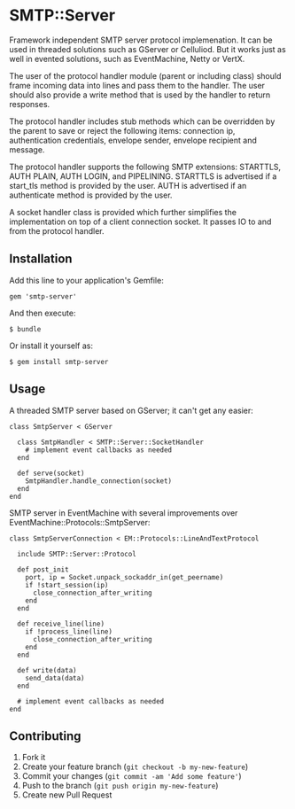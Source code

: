 # SMTP::Server

Framework independent SMTP server protocol implemenation. It can be used in threaded solutions such as GServer or Celluliod. But it works just as well in evented solutions, such as EventMachine, Netty or VertX.

The user of the protocol handler module (parent or including class) should frame incoming data into lines and pass them to the handler. The user should also provide a write method that is used by the handler to return responses.

The protocol handler includes stub methods which can be overridden by the parent to save or reject the following items: connection ip, authentication credentials, envelope sender, envelope recipient and message.

The protocol handler supports the following SMTP extensions: STARTTLS, AUTH PLAIN, AUTH LOGIN, and PIPELINING. STARTTLS is advertised if a start_tls method is provided by the user. AUTH is advertised if an authenticate method is provided by the user.

A socket handler class is provided which further simplifies the implementation on top of a client connection socket. It  passes IO to and from the protocol handler.

## Installation

Add this line to your application's Gemfile:

    gem 'smtp-server'

And then execute:

    $ bundle

Or install it yourself as:

    $ gem install smtp-server

## Usage

A threaded SMTP server based on GServer; it can't get any easier:

    class SmtpServer < GServer
    
      class SmtpHandler < SMTP::Server::SocketHandler
        # implement event callbacks as needed
      end

      def serve(socket)
        SmtpHandler.handle_connection(socket)
      end
    end

SMTP server in EventMachine with several improvements over EventMachine::Protocols::SmtpServer:

    class SmtpServerConnection < EM::Protocols::LineAndTextProtocol
    
      include SMTP::Server::Protocol
      
      def post_init
        port, ip = Socket.unpack_sockaddr_in(get_peername)
        if !start_session(ip)
          close_connection_after_writing
        end
      end

      def receive_line(line)
        if !process_line(line)
          close_connection_after_writing
        end
      end
      
      def write(data)
        send_data(data)
      end
      
      # implement event callbacks as needed
    end
    
## Contributing

1. Fork it
2. Create your feature branch (`git checkout -b my-new-feature`)
3. Commit your changes (`git commit -am 'Add some feature'`)
4. Push to the branch (`git push origin my-new-feature`)
5. Create new Pull Request
